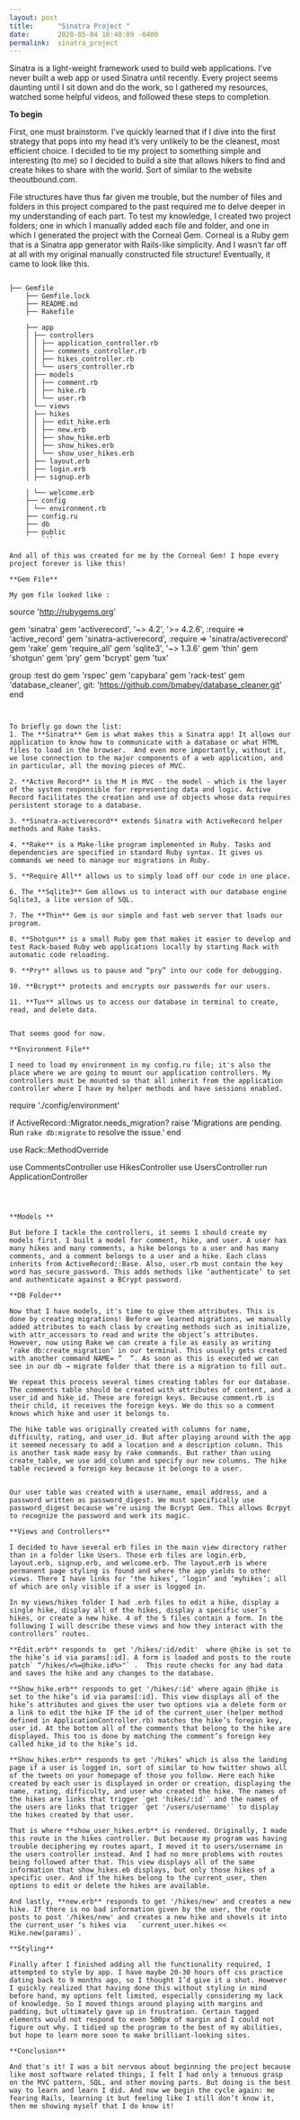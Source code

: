 ```yaml
---
layout: post
title:      "Sinatra Project "
date:       2020-05-04 16:40:09 -0400
permalink:  sinatra_project
---
```



Sinatra is a light-weight framework used to build web applications. I’ve never built a web app or used Sinatra until recently. Every project seems daunting until I sit down and do the work, so I gathered my resources, watched some helpful videos, and followed these steps to completion.

**To begin**

First, one must brainstorm. I’ve quickly learned that if I dive into the first strategy that pops into my head it’s very unlikely to be the cleanest, most efficient choice. I decided to tie my project to something simple and interesting (to me) so I decided to build a site that allows hikers to find and create hikes to share with the world. Sort of similar to the website theoutbound.com. 

File structures have thus far given me trouble, but the number of files and folders in this project compared to the past required me to delve deeper in my understanding of each part. To test my knowledge, I created two project folders; one in which I manually added each file and folder, and one in which I generated the project with the Corneal Gem. Corneal is a Ruby gem that is a Sinatra app generator with Rails-like simplicity. And I wasn’t far off at all with my original manually constructed file structure! Eventually, it came to look like this. 


```

├── Gemfile
    ├── Gemfile.lock
    ├── README.md
    ├── Rakefile
		
    ├── app
    │ ├── controllers
    │ │ ├── application_controller.rb
    │ │ ├── comments_controller.rb
    │ │ ├── hikes_controller.rb
    │ │ └── users_controller.rb
    │ ├── models
    │ │ ├── comment.rb
    │ │ ├── hike.rb
    │ │ └── user.rb
    │ └── views
    │ ├── hikes
    │ │ ├── edit_hike.erb
    │ │ ├── new.erb
    │ │ ├── show_hike.erb
    │ │ ├── show_hikes.erb
    │ │ └── show_user_hikes.erb
    │ ├── layout.erb
    │ ├── login.erb
    │ ├── signup.erb

    │ └── welcome.erb
    ├── config
    │ └── environment.rb
    ├── config.ru
    ├── db
    ├── public
		```

And all of this was created for me by the Corneal Gem! I hope every project forever is like this!

**Gem File**

My gem file looked like :
```
source 'http://rubygems.org'

gem 'sinatra'
gem 'activerecord', '~> 4.2', '>= 4.2.6', :require => 'active_record'
gem 'sinatra-activerecord', :require => 'sinatra/activerecord'
gem 'rake'
gem 'require_all'
gem 'sqlite3', '~> 1.3.6'
gem 'thin'
gem 'shotgun'
gem 'pry'
gem 'bcrypt'
gem 'tux'

group :test do
  gem 'rspec'
  gem 'capybara'
  gem 'rack-test'
  gem 'database_cleaner', git: 'https://github.com/bmabey/database_cleaner.git'
end
```


To briefly go down the list:
1. The **Sinatra** Gem is what makes this a Sinatra app! It allows our application to know how to communicate with a database or what HTML files to load in the browser.  And even more importantly, without it, we lose connection to the major components of a web application, and in particular, all the moving pieces of MVC.

2. **Active Record** is the M in MVC - the model - which is the layer of the system responsible for representing data and logic. Active Record facilitates the creation and use of objects whose data requires persistent storage to a database. 

3. **Sinatra-activerecord** extends Sinatra with ActiveRecord helper methods and Rake tasks.

4. **Rake** is a Make-like program implemented in Ruby. Tasks and dependencies are specified in standard Ruby syntax. It gives us commands we need to manage our migrations in Ruby.

5. **Require All** allows us to simply load off our code in one place. 

6. The **Sqlite3** Gem allows us to interact with our database engine Sqlite3, a lite version of SQL.

7. The **Thin** Gem is our simple and fast web server that loads our program.

8. **Shotgun** is a small Ruby gem that makes it easier to develop and test Rack-based Ruby web applications locally by starting Rack with automatic code reloading.

9. **Pry** allows us to pause and “pry” into our code for debugging.

10. **Bcrypt** protects and encrypts our passwords for our users.

11. **Tux** allows us to access our database in terminal to create, read, and delete data.


That seems good for now. 

**Environment File**

I need to load my environment in my config.ru file; it's also the place where we are going to mount our application controllers. My controllers must be mounted so that all inherit from the application controller where I have my helper methods and have sessions enabled.

```
require './config/environment'

if ActiveRecord::Migrator.needs_migration?
  raise 'Migrations are pending. Run `rake db:migrate` to resolve the issue.'
end

use Rack::MethodOverride 

use CommentsController
use HikesController
use UsersController
run ApplicationController
```



**Models **

But before I tackle the controllers, it seems I should create my models first. I built a model for comment, hike, and user. A user has many hikes and many comments, a hike belongs to a user and has many comments, and a comment belongs to a user and a hike. Each class inherits from ActiveRecord::Base. Also, user.rb must contain the key word has_secure_password. This adds methods like ‘authenticate’ to set and authenticate against a BCrypt password.

**DB Folder** 

Now that I have models, it's time to give them attributes. This is done by creating migrations! Before we learned migrations, we manually added attributes to each class by creating methods such as initialize, with attr_accessors to read and write the object’s attributes. However, now using Rake we can create a file as easily as writing ‘rake db:create_migration’ in our terminal. This usually gets created with another command NAME= “  ”. As soon as this is executed we can see in our db → migrate folder that there is a migration to fill out.

We repeat this process several times creating tables for our database. The comments table should be created with attributes of content, and a user_id and hike_id. These are foreign keys. Because comment.rb is their child, it receives the foreign keys. We do this so a comment knows which hike and user it belongs to. 

The hike table was originally created with columns for name, difficulty, rating, and user_id. But after playing around with the app it seemed necessary to add a location and a description column. This is another task made easy by rake commands. But rather than using create_table, we use add_column and specify our new columns. The hike table recieved a foreign key because it belongs to a user. 


Our user table was created with a username, email address, and a password written as password_digest. We must specifically use password_digest because we’re using the Bcrypt Gem. This allows Bcrpyt to recognize the password and work its magic. 

**Views and Controllers**

I decided to have several erb files in the main view directory rather than in a folder like Users. Those erb files are login.erb, layout.erb, signup.erb, and welcome.erb. The layout.erb is where permanent page styling is found and where the app yields to other views. There I have links for ‘the hikes’, ‘login’ and ‘myhikes’; all of which are only visible if a user is logged in.

In my views/hikes folder I had .erb files to edit a hike, display a single hike, display all of the hikes, display a specific user’s hikes, or create a new hike. 4 of the 5 files contain a form. In the following I will describe these views and how they interact with the controllers’ routes.

**Edit.erb** responds to  get '/hikes/:id/edit'  where @hike is set to the hike’s id via params[:id]. A form is loaded and posts to the route patch` “/hikes/<%=@hike.id%>"` .  This route checks for any bad data and saves the hike and any changes to the database. 

**Show_hike.erb** responds to get '/hikes/:id' where again @hike is set to the hike’s id via params[:id]. This view displays all of the hike’s attributes and gives the user two options via a delete form or a link to edit the hike IF the id of the current_user (helper method defined in ApplicationController.rb) matches the hike’s foregin key, user_id. At the bottom all of the comments that belong to the hike are displayed. This too is done by matching the comment’s foreign key called hike_id to the hike’s id. 

**Show_hikes.erb** responds to get '/hikes’ which is also the landing page if a user is logged in, sort of similar to how twitter shows all of the tweets on your homepage of those you follow. Here each hike created by each user is displayed in order or creation, displaying the name, rating, difficulty, and user who created the hike. The names of the hikes are links that trigger `get 'hikes/:id'` and the names of the users are links that trigger `get '/users/username'` to display the hikes created by that user. 

That is where **show_user_hikes.erb** is rendered. Originally, I made this route in the hikes controller. But because my program was having trouble deciphering my routes apart, I moved it to users/username in the users controller instead. And I had no more problems with routes being followed after that. This view displays all of the same information that show_hikes.eb displays, but only those hikes of a specific user. And if the hikes belong to the current_user, then options to edit or delete the hikes are available.

And lastly, **new.erb** responds to get '/hikes/new' and creates a new hike. If there is no bad information given by the user, the route posts to post '/hikes/new' and creates a new hike and shovels it into the current_user ‘s hikes via   `current_user.hikes << Hike.new(params)`. 

**Styling**

Finally after I finished adding all the functionality required, I attempted to style by app. I have maybe 20-30 hours off css practice dating back to 9 months ago, so I thought I’d give it a shot. However I quickly realized that having done this without styling in mind before hand, my options felt limited, especially considering my lack of knowledge. So I moved things around playing with margins and padding, but ultimately gave up in frustration. Certain tagged elements would not respond to even 500px of margin and I could not figure out why. I tidied up the program to the best of my abilities, but hope to learn more soon to make brilliant-looking sites. 

**Conclusion**

And that's it! I was a bit nervous about beginning the project because like most software related things, I felt I had only a tenuous grasp on the MVC pattern, SQL, and other moving parts. But doing is the best way to learn and learn I did. And now we begin the cycle again: me fearing Rails, learning it but feeling like I still don’t know it, then me showing myself that I do know it!


